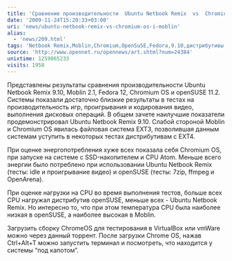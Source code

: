 ```yaml
---
title: 'Сравнение производительности  Ubuntu Netbook Remix  vs  Chromium OS  и  Moblin'
date: '2009-11-24T15:20:33+03:00'
uri: 'news/ubuntu-netbook-remix-vs-chromium-os-i-moblin'
alias: 
  - 'news/209.html'
tags: 'Netbook Remix,Moblin,Chromium,OpenSuSE,Fedora,9.10,дистрибутивы,сравнение'
source: 'http://www.opennet.ru/opennews/art.shtml?num=24384'
unixtime: 1259065233
visits: 1958
---
```

Представлены результаты сравнения производительности Ubuntu Netbook Remix 9.10, Moblin 2.1, Fedora 12, Chromium OS и openSUSE 11.2. Системы показали достаточно близкие результаты в тестах на производительность игр, проигрывания и кодирования видео, выполнения дисковых операций. В общем зачете наилучшие показатели продемонстрировал Ubuntu Netbook Remix 9.10. Слабой стороной Moblin и Chromium OS явилась файловая система EXT3, позволившая данным системам уступить в некоторых тестах дистрибутивам с EXT4.

При оценке энергопотребления хуже всех показала себя Chromium OS, при запуске на системе с SSD-накопителем и CPU Atom. Меньше всего энергии было потреблено при использовании Ubuntu Netbook Remix (тесты: idle и проигрывание видео) и openSUSE (тесты: 7zip, ffmpeg и OpenArena).

При оценке нагрузки на CPU во время выполнения тестов, больше всех CPU нагружал дистрибутив openSUSE, меньше всех - Ubuntu Netbook Remix. Но интересно то, что при этом температура CPU была наиболее низкая в openSUSE, а наиболее высокая в Moblin.

Загрузить сборку ChromeOS для тестирования в VirtualBox или vmWare можно через данный торрент. После загрузки Chrome OS, нажав Ctrl+Alt+T можно запустить терминал и посмотреть, что находится у системы “под капотом”.
